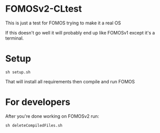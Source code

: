 # FOMOSv2-CLtest

This is just a test for FOMOS trying to make it a real OS

If this doesn't go well it will probably end up like FOMOSv1 except it's a terminal.

# Setup
```shell script
sh setup.sh
```

That will install all requirements then compile and run FOMOS

#
# For developers

After you're done working on FOMOSv2 run:

```shell script
sh deleteCompiledFiles.sh
```
